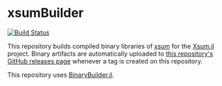 # xsumBuilder

[![Build Status](https://travis-ci.org/stevengj/xsumBuilder.svg?branch=master)](https://travis-ci.org/stevengj/xsumBuilder)

This repository builds compiled binary libraries of [xsum](https://gitlab.com/radfordneal/xsum) for the [Xsum.jl](https://github.com/stevengj/Xsum.jl) project. Binary artifacts are automatically uploaded to
[this repository's GitHub releases page](https://github.com/stevengj/xsumBuilder/releases) whenever a tag is created
on this repository.

This repository uses [BinaryBuilder.jl](https://github.com/JuliaPackaging/BinaryBuilder.jl).
